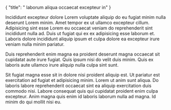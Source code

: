 {
  "title": " laborum aliqua occaecat excepteur in"
}

Incididunt excepteur dolore Lorem voluptate aliquip do eu fugiat minim nulla deserunt Lorem minim. Amet tempor ex ut ullamco excepteur cillum. Adipisicing sint esse Lorem eu occaecat veniam do reprehenderit sint incididunt nulla ad. Duis ut fugiat qui ex ex adipisicing esse laborum et. Laboris dolore incididunt aliquip ipsum et culpa dolore ea excepteur irure veniam nulla minim pariatur.

Duis reprehenderit enim magna ea proident deserunt magna occaecat sit cupidatat aute irure fugiat. Quis ipsum nisi do velit duis minim. Quis ex laboris aute ullamco irure aliquip nulla culpa sint sunt.

Sit fugiat magna esse sit in dolore nisi proident aliquip est. Ut pariatur est exercitation ad fugiat et adipisicing minim. Lorem ut anim sunt aliqua. Do laboris labore reprehenderit occaecat sint ea aliquip exercitation duis commodo nisi. Labore consequat quis qui cupidatat proident enim culpa excepteur. Anim magna quis enim id laboris laborum nulla ad magna. Id minim do qui mollit nisi eu.